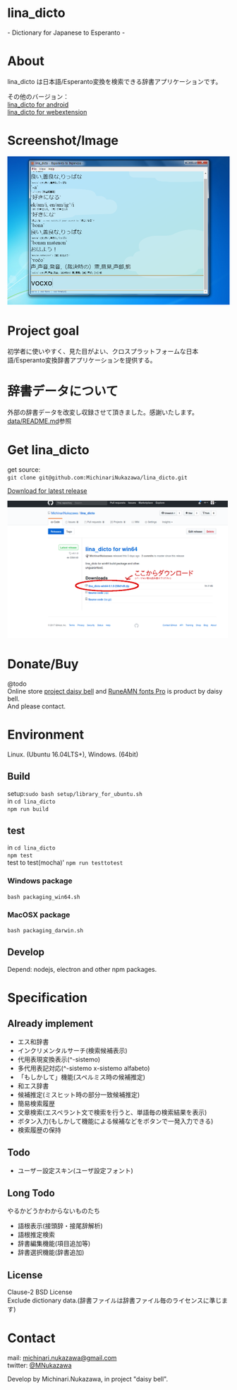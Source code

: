 lina\_dicto
====
\- Dictionary for Japanese to Esperanto -

# About
lina\_dicto は日本語/Esperanto変換を検索できる辞書アプリケーションです。  

その他のバージョン：  
[lina\_dicto for android](https://github.com/MichinariNukazawa/lina_dicto_for_android)  
[lina\_dicto for webextension](https://github.com/MichinariNukazawa/lina_dicto_for_webextension)  

# Screenshot/Image
![lina\_dicto](document/image/lina_dicto_0_1_3_windows.png)  

# Project goal
初学者に使いやすく、見た目がよい、クロスプラットフォームな日本語/Esperanto変換辞書アプリケーションを提供する。  

# 辞書データについて
外部の辞書データを改変し収録させて頂きました。感謝いたします。  
[data/README.md](lina_dicto/data/README.md)参照  

# Get lina\_dicto
get source:  
`git clone git@github.com:MichinariNukazawa/lina_dicto.git`  

[Download for latest release](https://github.com/MichinariNukazawa/lina_dicto/releases)  

<img src="document/image/download_link.png" width="500">  


# Donate/Buy
@todo  
Online store [project daisy bell][pixiv_booth_project_daisy_bell] and [RuneAMN fonts Pro][gumroad_runeamn_fonts_pro] is product by daisy bell.  
And please contact.  

# Environment
Linux. (Ubuntu 16.04LTS+), Windows. (64bit)  

## Build
setup:`sudo bash setup/library_for_ubuntu.sh`  
in `cd lina_dicto`  
`npm run build`  

## test
in `cd lina_dicto`  
`npm test`  
test to test(mocha)' `npm run testtotest`  

### Windows package
`bash packaging_win64.sh`  

### MacOSX package
`bash packaging_darwin.sh`  

## Develop
Depend: nodejs, electron and other npm packages.  

# Specification

## Already implement
- エス和辞書
 - インクリメンタルサーチ(検索候補表示)
 - 代用表現変換表示(^-sistemo)
 - 多代用表記対応(^-sistemo x-sistemo alfabeto)
 - 「もしかして」機能(スペルミス時の候補推定)
- 和エス辞書
 - 候補推定(ミスヒット時の部分一致候補推定)
- 簡易検索履歴
- 文章検索(エスペラント文で検索を行うと、単語毎の検索結果を表示)
- ボタン入力(もしかして機能による候補などをボタンで一発入力できる)
- 検索履歴の保持

## Todo
- ユーザー設定スキン(ユーザ設定フォント)

## Long Todo
やるかどうかわからないものたち  
- 語根表示(接頭辞・接尾辞解析)
- 語根推定検索
- 辞書編集機能(項目追加等)
- 辞書選択機能(辞書追加)

## License
Clause-2 BSD License  
Exclude dictionary data.(辞書ファイルは辞書ファイル毎のライセンスに準じます)  

# Contact
mail: [michinari.nukazawa@gmail.com][mailto]  
twitter: [@MNukazawa][twitter]  

Develop by Michinari.Nukazawa, in project "daisy bell".  

[pixiv_booth_project_daisy_bell]: https://daisy-bell.booth.pm/
[gumroad_runeamn_fonts_pro]: https://gumroad.com/l/UNWF
[mailto]: mailto:michinari.nukazawa@gmail.com
[twitter]: https://twitter.com/MNukazawa

